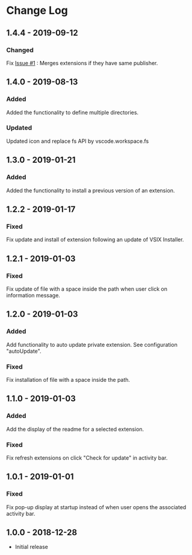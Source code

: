 # Change Log

## 1.4.4 - 2019-09-12

### Changed

Fix [Issue #1](https://github.com/JulienCroain/private-extension-manager/issues/1) : Merges extensions if they have same publisher.

## 1.4.0 - 2019-08-13

### Added

Added the functionality to define multiple directories.

### Updated

Updated icon and replace fs API by vscode.workspace.fs

## 1.3.0 - 2019-01-21

### Added

Added the functionality to install a previous version of an extension.

## 1.2.2 - 2019-01-17

### Fixed

Fix update and install of extension following an update of VSIX Installer.

## 1.2.1 - 2019-01-03

### Fixed

Fix update of file with a space inside the path when user click on information message.

## 1.2.0 - 2019-01-03

### Added

Add functionality to auto update private extension. See configuration "autoUpdate".

### Fixed

Fix installation of file with a space inside the path.

## 1.1.0 - 2019-01-03

### Added

Add the display of the readme for a selected extension.

### Fixed

Fix refresh extensions on click "Check for update" in activity bar.

## 1.0.1 - 2019-01-01

### Fixed

Fix pop-up display at startup instead of when user opens the associated activity bar.

## 1.0.0 - 2018-12-28

- Initial release

